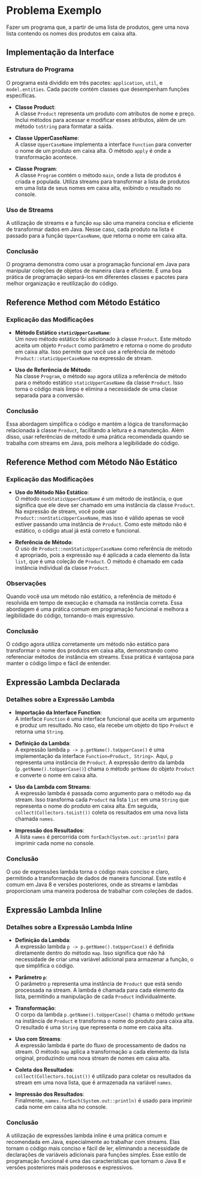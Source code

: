 # Problema Exemplo

Fazer um programa que, a partir de uma lista de produtos, gere uma nova lista contendo os nomes dos produtos em caixa alta.

## Implementação da Interface

### Estrutura do Programa

O programa está dividido em três pacotes: `application`, `util`, e `model.entities`. Cada pacote contém classes que
desempenham funções específicas.

- **Classe Product**:  
  A classe `Product` representa um produto com atributos de nome e preço. Inclui métodos para acessar e modificar esses 
atributos, além de um método `toString` para formatar a saída.

- **Classe UpperCaseName**:  
  A classe `UpperCaseName` implementa a interface `Function` para converter o nome de um produto em caixa alta. O método
`apply` é onde a transformação acontece.

- **Classe Program**:  
  A classe `Program` contém o método `main`, onde a lista de produtos é criada e populada. Utiliza streams para transformar
a lista de produtos em uma lista de seus nomes em caixa alta, exibindo o resultado no console.

### Uso de Streams

A utilização de streams e a função `map` são uma maneira concisa e eficiente de transformar dados em Java. Nesse caso,
cada produto na lista é passado para a função `UpperCaseName`, que retorna o nome em caixa alta.

### Conclusão

O programa demonstra como usar a programação funcional em Java para manipular coleções de objetos de maneira clara e
eficiente. É uma boa prática de programação separá-los em diferentes classes e pacotes para melhor organização e reutilização do código.

## Reference Method com Método Estático

### Explicação das Modificações

- **Método Estático `staticUpperCaseName`**:  
  Um novo método estático foi adicionado à classe `Product`. Este método aceita um objeto `Product` como parâmetro e
retorna o nome do produto em caixa alta. Isso permite que você use a referência de método `Product::staticUpperCaseName`
na expressão de stream.

- **Uso de Referência de Método**:  
  Na classe `Program`, o método `map` agora utiliza a referência de método para o método estático `staticUpperCaseName` 
da classe `Product`. Isso torna o código mais limpo e elimina a necessidade de uma classe separada para a conversão.

### Conclusão

Essa abordagem simplifica o código e mantém a lógica de transformação relacionada à classe `Product`, facilitando a leitura
e a manutenção. Além disso, usar referências de método é uma prática recomendada quando se trabalha com streams em Java,
pois melhora a legibilidade do código.

## Reference Method com Método Não Estático

### Explicação das Modificações

- **Uso do Método Não Estático**:  
  O método `nonStaticUpperCaseName` é um método de instância, o que significa que ele deve ser chamado em uma instância 
da classe `Product`. Na expressão de stream, você pode usar `Product::nonStaticUpperCaseName`, mas isso é válido apenas 
se você estiver passando uma instância de `Product`. Como este método não é estático, o código atual já está correto e funcional.

- **Referência de Método**:  
  O uso de `Product::nonStaticUpperCaseName` como referência de método é apropriado, pois a expressão `map` é aplicada a
cada elemento da lista `list`, que é uma coleção de `Product`. O método é chamado em cada instância individual da classe `Product`.

### Observações

Quando você usa um método não estático, a referência de método é resolvida em tempo de execução e chamada na instância
correta. Essa abordagem é uma prática comum em programação funcional e melhora a legibilidade do código, tornando-o mais expressivo.

### Conclusão

O código agora utiliza corretamente um método não estático para transformar o nome dos produtos em caixa alta, demonstrando
como referenciar métodos de instância em streams. Essa prática é vantajosa para manter o código limpo e fácil de entender.

## Expressão Lambda Declarada

### Detalhes sobre a Expressão Lambda

- **Importação da Interface Function**:  
  A interface `Function` é uma interface funcional que aceita um argumento e produz um resultado. No caso, ela recebe um
objeto do tipo `Product` e retorna uma `String`.

- **Definição da Lambda**:  
  A expressão lambda `p -> p.getName().toUpperCase()` é uma implementação da interface `Function<Product, String>`. Aqui,
`p` representa uma instância de `Product`. A expressão dentro da lambda (`p.getName().toUpperCase()`) chama o método `getName`
do objeto `Product` e converte o nome em caixa alta.

- **Uso da Lambda com Streams**:  
  A expressão lambda é passada como argumento para o método `map` da stream. Isso transforma cada `Product` na lista `list`
em uma `String` que representa o nome do produto em caixa alta. Em seguida, `collect(Collectors.toList())` coleta os resultados
em uma nova lista chamada `names`.

- **Impressão dos Resultados**:  
  A lista `names` é percorrida com `forEach(System.out::println)` para imprimir cada nome no console.

### Conclusão

O uso de expressões lambda torna o código mais conciso e claro, permitindo a transformação de dados de maneira funcional.
Este estilo é comum em Java 8 e versões posteriores, onde as streams e lambdas proporcionam uma maneira poderosa de trabalhar
com coleções de dados.

## Expressão Lambda Inline

### Detalhes sobre a Expressão Lambda Inline

- **Definição da Lambda**:  
  A expressão lambda `p -> p.getName().toUpperCase()` é definida diretamente dentro do método `map`. Isso significa que 
não há necessidade de criar uma variável adicional para armazenar a função, o que simplifica o código.

- **Parâmetro `p`**:  
  O parâmetro `p` representa uma instância de `Product` que está sendo processada na stream. A lambda é chamada para cada
elemento da lista, permitindo a manipulação de cada `Product` individualmente.

- **Transformação**:  
  O corpo da lambda `p.getName().toUpperCase()` chama o método `getName` na instância de `Product` e transforma o nome
do produto para caixa alta. O resultado é uma `String` que representa o nome em caixa alta.

- **Uso com Streams**:  
  A expressão lambda é parte do fluxo de processamento de dados na stream. O método `map` aplica a transformação a cada
elemento da lista original, produzindo uma nova stream de nomes em caixa alta.

- **Coleta dos Resultados**:  
  `collect(Collectors.toList())` é utilizado para coletar os resultados da stream em uma nova lista, que é armazenada na
variável `names`.

- **Impressão dos Resultados**:  
  Finalmente, `names.forEach(System.out::println)` é usado para imprimir cada nome em caixa alta no console.

### Conclusão

A utilização de expressões lambda inline é uma prática comum e recomendada em Java, especialmente ao trabalhar com streams.
Elas tornam o código mais conciso e fácil de ler, eliminando a necessidade de declarações de variáveis adicionais para funções simples.
Esse estilo de programação funcional é uma das características que tornam o Java 8 e versões posteriores mais poderosos e expressivos.